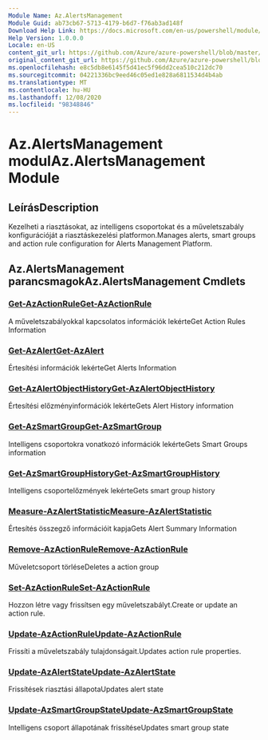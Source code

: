 ```yaml
---
Module Name: Az.AlertsManagement
Module Guid: ab73cb67-5713-4179-b6d7-f76ab3ad148f
Download Help Link: https://docs.microsoft.com/en-us/powershell/module/az.alertsmanagement
Help Version: 1.0.0.0
Locale: en-US
content_git_url: https://github.com/Azure/azure-powershell/blob/master/src/AlertsManagement/AlertsManagement/help/Az.AlertsManagement.md
original_content_git_url: https://github.com/Azure/azure-powershell/blob/master/src/AlertsManagement/AlertsManagement/help/Az.AlertsManagement.md
ms.openlocfilehash: e8c5db8e6145f5d41ec5f96dd2cea510c212dc70
ms.sourcegitcommit: 04221336bc9eed46c05ed1e828a6811534d4b4ab
ms.translationtype: MT
ms.contentlocale: hu-HU
ms.lasthandoff: 12/08/2020
ms.locfileid: "98348846"
---
```

# <span data-ttu-id="c0c8b-101">Az.AlertsManagement modul</span><span class="sxs-lookup"><span data-stu-id="c0c8b-101">Az.AlertsManagement Module</span></span>
## <span data-ttu-id="c0c8b-102">Leírás</span><span class="sxs-lookup"><span data-stu-id="c0c8b-102">Description</span></span>
<span data-ttu-id="c0c8b-103">Kezelheti a riasztásokat, az intelligens csoportokat és a műveletszabály konfigurációját a riasztáskezelési platformon.</span><span class="sxs-lookup"><span data-stu-id="c0c8b-103">Manages alerts, smart groups and action rule configuration for Alerts Management Platform.</span></span>

## <span data-ttu-id="c0c8b-104">Az.AlertsManagement parancsmagok</span><span class="sxs-lookup"><span data-stu-id="c0c8b-104">Az.AlertsManagement Cmdlets</span></span>
### [<span data-ttu-id="c0c8b-105">Get-AzActionRule</span><span class="sxs-lookup"><span data-stu-id="c0c8b-105">Get-AzActionRule</span></span>](Get-AzActionRule.md)
<span data-ttu-id="c0c8b-106">A műveletszabályokkal kapcsolatos információk lekérte</span><span class="sxs-lookup"><span data-stu-id="c0c8b-106">Get Action Rules Information</span></span>

### [<span data-ttu-id="c0c8b-107">Get-AzAlert</span><span class="sxs-lookup"><span data-stu-id="c0c8b-107">Get-AzAlert</span></span>](Get-AzAlert.md)
<span data-ttu-id="c0c8b-108">Értesítési információk lekérte</span><span class="sxs-lookup"><span data-stu-id="c0c8b-108">Get Alerts Information</span></span>

### [<span data-ttu-id="c0c8b-109">Get-AzAlertObjectHistory</span><span class="sxs-lookup"><span data-stu-id="c0c8b-109">Get-AzAlertObjectHistory</span></span>](Get-AzAlertObjectHistory.md)
<span data-ttu-id="c0c8b-110">Értesítési előzményinformációk lekérte</span><span class="sxs-lookup"><span data-stu-id="c0c8b-110">Gets Alert History information</span></span>

### [<span data-ttu-id="c0c8b-111">Get-AzSmartGroup</span><span class="sxs-lookup"><span data-stu-id="c0c8b-111">Get-AzSmartGroup</span></span>](Get-AzSmartGroup.md)
<span data-ttu-id="c0c8b-112">Intelligens csoportokra vonatkozó információk lekérte</span><span class="sxs-lookup"><span data-stu-id="c0c8b-112">Gets Smart Groups information</span></span>

### [<span data-ttu-id="c0c8b-113">Get-AzSmartGroupHistory</span><span class="sxs-lookup"><span data-stu-id="c0c8b-113">Get-AzSmartGroupHistory</span></span>](Get-AzSmartGroupHistory.md)
<span data-ttu-id="c0c8b-114">Intelligens csoportelőzmények lekérte</span><span class="sxs-lookup"><span data-stu-id="c0c8b-114">Gets smart group history</span></span>

### [<span data-ttu-id="c0c8b-115">Measure-AzAlertStatistic</span><span class="sxs-lookup"><span data-stu-id="c0c8b-115">Measure-AzAlertStatistic</span></span>](Measure-AzAlertStatistic.md)
<span data-ttu-id="c0c8b-116">Értesítés összegző információit kapja</span><span class="sxs-lookup"><span data-stu-id="c0c8b-116">Gets Alert Summary Information</span></span>

### [<span data-ttu-id="c0c8b-117">Remove-AzActionRule</span><span class="sxs-lookup"><span data-stu-id="c0c8b-117">Remove-AzActionRule</span></span>](Remove-AzActionRule.md)
<span data-ttu-id="c0c8b-118">Műveletcsoport törlése</span><span class="sxs-lookup"><span data-stu-id="c0c8b-118">Deletes a action group</span></span>

### [<span data-ttu-id="c0c8b-119">Set-AzActionRule</span><span class="sxs-lookup"><span data-stu-id="c0c8b-119">Set-AzActionRule</span></span>](Set-AzActionRule.md)
<span data-ttu-id="c0c8b-120">Hozzon létre vagy frissítsen egy műveletszabályt.</span><span class="sxs-lookup"><span data-stu-id="c0c8b-120">Create or update an action rule.</span></span>

### [<span data-ttu-id="c0c8b-121">Update-AzActionRule</span><span class="sxs-lookup"><span data-stu-id="c0c8b-121">Update-AzActionRule</span></span>](Update-AzActionRule.md)
<span data-ttu-id="c0c8b-122">Frissíti a műveletszabály tulajdonságait.</span><span class="sxs-lookup"><span data-stu-id="c0c8b-122">Updates action rule properties.</span></span>

### [<span data-ttu-id="c0c8b-123">Update-AzAlertState</span><span class="sxs-lookup"><span data-stu-id="c0c8b-123">Update-AzAlertState</span></span>](Update-AzAlertState.md)
<span data-ttu-id="c0c8b-124">Frissítések riasztási állapota</span><span class="sxs-lookup"><span data-stu-id="c0c8b-124">Updates alert state</span></span>

### [<span data-ttu-id="c0c8b-125">Update-AzSmartGroupState</span><span class="sxs-lookup"><span data-stu-id="c0c8b-125">Update-AzSmartGroupState</span></span>](Update-AzSmartGroupState.md)
<span data-ttu-id="c0c8b-126">Intelligens csoport állapotának frissítése</span><span class="sxs-lookup"><span data-stu-id="c0c8b-126">Updates smart group state</span></span>

